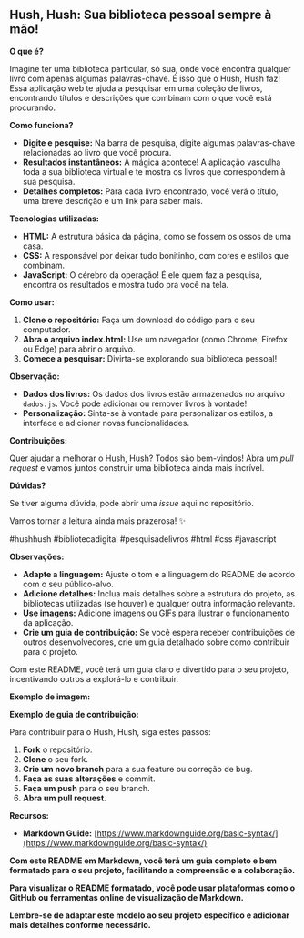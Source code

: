 ## Hush, Hush: Sua biblioteca pessoal sempre à mão!

**O que é?**

Imagine ter uma biblioteca particular, só sua, onde você encontra qualquer livro com apenas algumas palavras-chave. É isso que o Hush, Hush faz! Essa aplicação web te ajuda a pesquisar em uma coleção de livros, encontrando títulos e descrições que combinam com o que você está procurando.

**Como funciona?**

* **Digite e pesquise:** Na barra de pesquisa, digite algumas palavras-chave relacionadas ao livro que você procura.
* **Resultados instantâneos:** A mágica acontece! A aplicação vasculha toda a sua biblioteca virtual e te mostra os livros que correspondem à sua pesquisa.
* **Detalhes completos:** Para cada livro encontrado, você verá o título, uma breve descrição e um link para saber mais.

**Tecnologias utilizadas:**

* **HTML:** A estrutura básica da página, como se fossem os ossos de uma casa.
* **CSS:** A responsável por deixar tudo bonitinho, com cores e estilos que combinam.
* **JavaScript:** O cérebro da operação! É ele quem faz a pesquisa, encontra os resultados e mostra tudo pra você na tela.

**Como usar:**

1. **Clone o repositório:** Faça um download do código para o seu computador.
2. **Abra o arquivo index.html:** Use um navegador (como Chrome, Firefox ou Edge) para abrir o arquivo.
3. **Comece a pesquisar:** Divirta-se explorando sua biblioteca pessoal!

**Observação:**

* **Dados dos livros:** Os dados dos livros estão armazenados no arquivo `dados.js`. Você pode adicionar ou remover livros à vontade!
* **Personalização:** Sinta-se à vontade para personalizar os estilos, a interface e adicionar novas funcionalidades.

**Contribuições:**

Quer ajudar a melhorar o Hush, Hush? Todos são bem-vindos! Abra um *pull request* e vamos juntos construir uma biblioteca ainda mais incrível.

**Dúvidas?**

Se tiver alguma dúvida, pode abrir uma *issue* aqui no repositório.

Vamos tornar a leitura ainda mais prazerosa! ✨

#hushhush #bibliotecadigital #pesquisadelivros #html #css #javascript

**Observações:**

* **Adapte a linguagem:** Ajuste o tom e a linguagem do README de acordo com o seu público-alvo.
* **Adicione detalhes:** Inclua mais detalhes sobre a estrutura do projeto, as bibliotecas utilizadas (se houver) e qualquer outra informação relevante.
* **Use imagens:** Adicione imagens ou GIFs para ilustrar o funcionamento da aplicação.
* **Crie um guia de contribuição:** Se você espera receber contribuições de outros desenvolvedores, crie um guia detalhado sobre como contribuir para o projeto.

Com este README, você terá um guia claro e divertido para o seu projeto, incentivando outros a explorá-lo e contribuir.

**Exemplo de imagem:**



**Exemplo de guia de contribuição:**

Para contribuir para o Hush, Hush, siga estes passos:

1. **Fork** o repositório.
2. **Clone** o seu fork.
3. **Crie um novo branch** para a sua feature ou correção de bug.
4. **Faça as suas alterações** e commit.
5. **Faça um push** para o seu branch.
6. **Abra um pull request**.

**Recursos:**

* **Markdown Guide:** [https://www.markdownguide.org/basic-syntax/](https://www.markdownguide.org/basic-syntax/)

**Com este README em Markdown, você terá um guia completo e bem formatado para o seu projeto, facilitando a compreensão e a colaboração.**

**Para visualizar o README formatado, você pode usar plataformas como o GitHub ou ferramentas online de visualização de Markdown.**

**Lembre-se de adaptar este modelo ao seu projeto específico e adicionar mais detalhes conforme necessário.**
